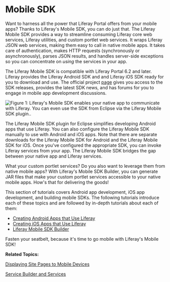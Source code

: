 # Mobile SDK [](id=mobile)

Want to harness all the power that Liferay Portal offers from your mobile apps?
Thanks to Liferay's Mobile SDK, you can do just that. The Liferay Mobile SDK
provides a way to streamline consuming Liferay core web services, Liferay
utilities, and custom portlet web services. It wraps Liferay JSON web services,
making them easy to call in native mobile apps. It takes care of authentication,
makes HTTP requests (synchronously or asynchronously), parses JSON results, and
handles server-side exceptions so you can concentrate on *using* the services in
your app. 

The Liferay Mobile SDK is compatible with Liferay Portal 6.2 and later. Liferay
provides the Liferay Android SDK and and Liferay iOS SDK 
ready for you to download and use. The official project [page](https://www.liferay.com/community/liferay-projects/liferay-mobile-sdk/overview)
gives you access to the SDK releases, provides the latest SDK news, and has 
forums for you to engage in mobile app development discussions.

![Figure 1: Liferay's Mobile SDK enables your native app to communicate with Liferay. You can even use the SDK from Eclipse via the Liferay Mobile SDK plugin..](../../images/mobile-sdk-diagram.png)

The Liferay Mobile SDK plugin for Eclipse simplifies developing Android apps 
that use Liferay. You can also configure the Liferay Mobile SDK manually to
use with Android and iOS apps. Note that there are separate downloads for the
Liferay Mobile SDK for Android and the Liferay Mobile SDK for iOS. Once you've
configured the appropriate SDK, you can invoke Liferay services from your app.
The Liferay Mobile SDK bridges the gap between your native app and Liferay
services. 

What your custom portlet services? Do you also want to leverage them from native
mobile apps? With Liferay's Mobile SDK Builder, you can generate JAR files that
make your custom portlet services accessible to your native mobile apps. How's
that for delivering the goods! 

This section of tutorials covers Android app development, iOS app development,
and building mobile SDKs. The following tutorials introduce each of these topics
and are followed by in-depth tutorials about each of them:

- [Creating Android Apps that Use Liferay](/develop/tutorials/-/knowledge_base/6-2/creating-android-apps-that-use-liferay)
- [Creating iOS Apps that Use Liferay](/develop/tutorials/-/knowledge_base/6-2/creating-ios-apps-that-use-liferay)
- [Liferay Mobile SDK Builder](/develop/tutorials/-/knowledge_base/6-2/liferay-mobile-sdk-builder)

Fasten your seatbelt, because it's time to go mobile with Liferay's Mobile SDK! 

**Related Topics:**

[Displaying Site Pages to Mobile Devices](/discover/portal/-/knowledge_base/6-2/displaying-site-pages-to-mobile-devices)

[Service Builder and Services](/develop/tutorials/-/knowledge_base/6-2/service-builder)

